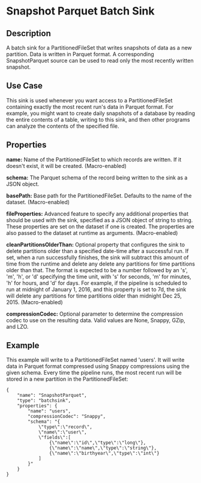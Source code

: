 # Snapshot Parquet Batch Sink


Description
-----------
A batch sink for a PartitionedFileSet that writes snapshots of data as a new
partition. Data is written in Parquet format. A corresponding SnapshotParquet source
can be used to read only the most recently written snapshot.


Use Case
--------
This sink is used whenever you want access to a PartitionedFileSet containing exactly the
most recent run's data in Parquet format. For example, you might want to create daily
snapshots of a database by reading the entire contents of a table, writing to this sink,
and then other programs can analyze the contents of the specified file.


Properties
----------
**name:** Name of the PartitionedFileSet to which records are written.
If it doesn't exist, it will be created. (Macro-enabled)

**schema:** The Parquet schema of the record being written to the sink as a JSON object.

**basePath:** Base path for the PartitionedFileSet. Defaults to the name of the dataset. (Macro-enabled)

**fileProperties:** Advanced feature to specify any additional properties that should be used with the sink,
specified as a JSON object of string to string. These properties are set on the dataset if one is created.
The properties are also passed to the dataset at runtime as arguments. (Macro-enabled)

**cleanPartitionsOlderThan:** Optional property that configures the sink to delete partitions older than a specified date-time after a successful run.
If set, when a run successfully finishes, the sink will subtract this amount of time from the runtime and delete any delete any partitions for time partitions older than that.
The format is expected to be a number followed by an 's', 'm', 'h', or 'd' specifying the time unit, with 's' for seconds,
'm' for minutes, 'h' for hours, and 'd' for days. For example, if the pipeline is scheduled to run at midnight of January 1, 2016,
and this property is set to 7d, the sink will delete any partitions for time partitions older than midnight Dec 25, 2015. (Macro-enabled)

**compressionCodec:** Optional parameter to determine the compression codec to use on the resulting data. 
Valid values are None, Snappy, GZip, and LZO.


Example
-------
This example will write to a PartitionedFileSet named 'users'. It will write data in Parquet format
compressed using Snappy compressions using the given schema. Every time the pipeline runs, the most recent run will be stored in
a new partition in the PartitionedFileSet:

    {
        "name": "SnapshotParquet",
        "type": "batchsink",
        "properties": {
            "name": "users",
            "compressionCodec": "Snappy",
            "schema": "{
                \"type\":\"record\",
                \"name\":\"user\",
                \"fields\":[
                    {\"name\":\"id\",\"type\":\"long\"},
                    {\"name\":\"name\",\"type\":\"string\"},
                    {\"name\":\"birthyear\",\"type\":\"int\"}
                ]
            }"
        }
    }
